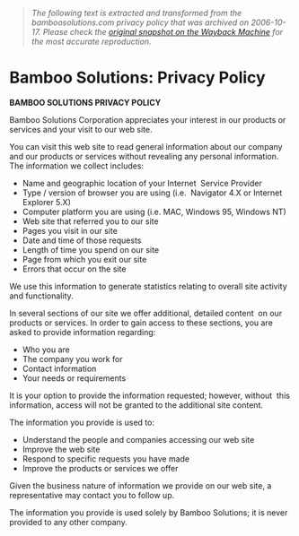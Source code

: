 > *The following text is extracted and transformed from the bamboosolutions.com privacy policy that was archived on 2006-10-17. Please check the [original snapshot on the Wayback Machine](https://web.archive.org/web/20061017160544id_/http%3A//www.bamboosolutions.com/privacy.html) for the most accurate reproduction.*

# Bamboo Solutions: Privacy Policy

**BAMBOO SOLUTIONS PRIVACY POLICY**

Bamboo Solutions Corporation appreciates your interest in our products or services and your visit to our web site. 

You can visit this web site to read general information about our company  and our products or services without revealing any personal information. The information we collect includes: 

  * Name and geographic location of your Internet  Service Provider 
  * Type / version of browser you are using (i.e.  Navigator 4.X or Internet Explorer 5.X) 
  * Computer platform you are using (i.e. MAC, Windows 95, Windows NT) 
  * Web site that referred you to our site 
  * Pages you visit in our site 
  * Date and time of those requests 
  * Length of time you spend on our site 
  * Page from which you exit our site 
  * Errors that occur on the site 



We use this information to generate statistics relating to overall site activity and functionality. 

In several sections of our site we offer additional, detailed content  on our products or services. In order to gain access to these sections, you are asked to provide information regarding: 

  * Who you are 
  * The company you work for 
  * Contact information 
  * Your needs or requirements 



It is your option to provide the information requested; however, without  this information, access will not be granted to the additional site content. 

The information you provide is used to: 

  * Understand the people and companies accessing our web site 
  * Improve the web site 
  * Respond to specific requests you have made 
  * Improve the products or services we offer 



Given the business nature of information we provide on our web site, a representative may contact you to follow up. 

The information you provide is used solely by Bamboo Solutions; it is never provided to any other company. 
